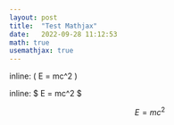 ```yaml
---
layout: post  
title:  "Test Mathjax"  
date:   2022-09-28 11:12:53  
math: true
usemathjax: true
---  
```


inline: \( E = mc^2 \)

inline: $ E = mc^2 $

$$ E = mc^2 $$